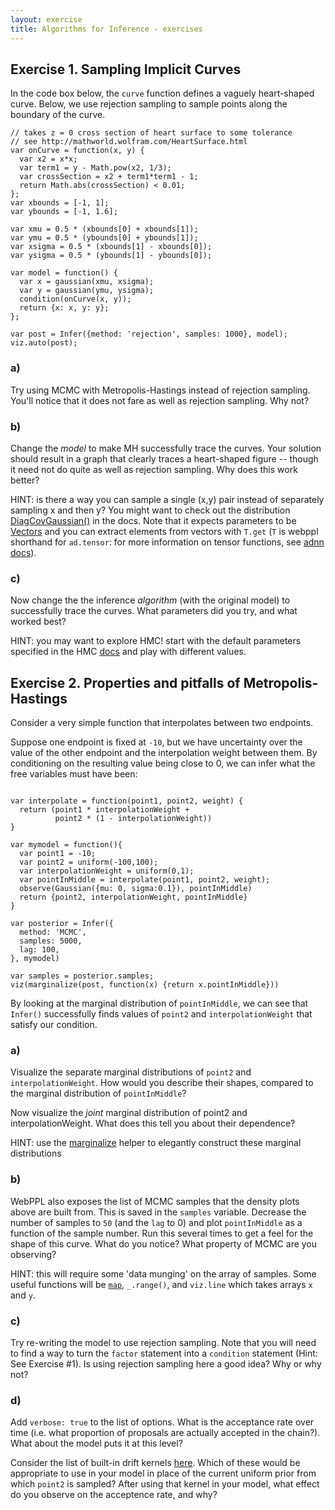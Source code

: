 ```yaml
---
layout: exercise
title: Algorithms for Inference - exercises
---
```


## Exercise 1. Sampling Implicit Curves

In the code box below, the `curve` function defines a vaguely heart-shaped curve. Below, we use rejection sampling to sample points along the boundary of the curve.

~~~~
// takes z = 0 cross section of heart surface to some tolerance
// see http://mathworld.wolfram.com/HeartSurface.html
var onCurve = function(x, y) {
  var x2 = x*x;
  var term1 = y - Math.pow(x2, 1/3);
  var crossSection = x2 + term1*term1 - 1;
  return Math.abs(crossSection) < 0.01;
};
var xbounds = [-1, 1];
var ybounds = [-1, 1.6];

var xmu = 0.5 * (xbounds[0] + xbounds[1]);
var ymu = 0.5 * (ybounds[0] + ybounds[1]);
var xsigma = 0.5 * (xbounds[1] - xbounds[0]);
var ysigma = 0.5 * (ybounds[1] - ybounds[0]);

var model = function() {
  var x = gaussian(xmu, xsigma);
  var y = gaussian(ymu, ysigma);
  condition(onCurve(x, y));
  return {x: x, y: y};
};

var post = Infer({method: 'rejection', samples: 1000}, model);
viz.auto(post);
~~~~

### a) 

Try using MCMC with Metropolis-Hastings instead of rejection sampling. You'll notice that it does not fare as well as rejection sampling. Why not?

### b)

Change the *model* to make MH successfully trace the curves. Your solution should result in a graph that clearly traces a heart-shaped figure -- though it need not do quite as well as rejection sampling. Why does this work better?

HINT: is there a way you can sample a single (x,y) pair instead of separately sampling x and then y? You might want to check out the distribution [DiagCovGaussian()](https://webppl.readthedocs.io/en/master/distributions.html#DiagCovGaussian) in the docs. Note that it expects parameters to be [Vectors](https://webppl.readthedocs.io/en/master/functions/tensors.html#Vector) and you can extract elements from vectors with `T.get` (`T` is webppl shorthand for `ad.tensor`: for more information on tensor functions, see [adnn docs](https://github.com/dritchie/adnn/blob/master/ad/README.md#available-ad-primitive-functions)).

### c)

Now change the the inference *algorithm* (with the original model) to successfully trace the curves. What parameters did you try, and what worked best?

HINT: you may want to explore HMC! start with the default parameters specified in the HMC [docs](https://webppl.readthedocs.io/en/master/inference/methods.html#mcmc) and play with different values.


## Exercise 2. Properties and pitfalls of Metropolis-Hastings

Consider a very simple function that interpolates between two endpoints. 

Suppose one endpoint is fixed at `-10`, but we have uncertainty over the value of the other endpoint and the interpolation weight between them. By conditioning on the resulting value being close to 0, we can infer what the free variables must have been:

~~~~

var interpolate = function(point1, point2, weight) {
  return (point1 * interpolationWeight +
          point2 * (1 - interpolationWeight))
}

var mymodel = function(){
  var point1 = -10;
  var point2 = uniform(-100,100);
  var interpolationWeight = uniform(0,1);
  var pointInMiddle = interpolate(point1, point2, weight);
  observe(Gaussian({mu: 0, sigma:0.1}), pointInMiddle)
  return {point2, interpolationWeight, pointInMiddle}
}

var posterior = Infer({
  method: 'MCMC',
  samples: 5000,
  lag: 100,
}, mymodel)

var samples = posterior.samples;
viz(marginalize(post, function(x) {return x.pointInMiddle}))
~~~~

By looking at the marginal distribution of `pointInMiddle`, we can see that `Infer()` successfully finds values of `point2` and `interpolationWeight` that satisfy our condition. 

### a)

Visualize the separate marginal distributions of `point2` and `interpolationWeight`. How would you describe their shapes, compared to the marginal distribution of `pointInMiddle`? 

Now visualize the *joint* marginal distribution of point2 and interpolationWeight. What does this tell you about their dependence?

HINT: use the [marginalize](http://docs.webppl.org/en/master/functions/other.html#marginalize) helper to elegantly construct these marginal distributions

### b)

WebPPL also exposes the list of MCMC samples that the density plots above are built from. This is saved in the `samples` variable. Decrease the number of samples to `50` (and the `lag` to 0) and plot `pointInMiddle` as a function of the sample number. Run this several times to get a feel for the shape of this curve. What do you notice? What property of MCMC are you observing?

HINT: this will require some 'data munging' on the array of samples. Some useful functions will be [`map`](http://docs.webppl.org/en/master/functions/arrays.html#map), `_.range()`, and `viz.line` which takes arrays `x` and `y`.

### c) 

Try re-writing the model to use rejection sampling. Note that you will need to find a way to turn the `factor` statement into a `condition` statement (Hint: See Exercise #1). Is using rejection sampling here a good idea? Why or why not?

### d)

Add `verbose: true` to the list of options. What is the acceptance rate over time (i.e. what proportion of proposals are actually accepted in the chain?). What about the model puts it at this level? 

Consider the list of built-in drift kernels [here](https://webppl.readthedocs.io/en/master/driftkernels.html?highlight=drift%20kernel#helpers). Which of these would be appropriate to use in your model in place of the current uniform prior from which `point2` is sampled? After using that kernel in your model, what effect do you observe on the acceptence rate, and why?

<!--
### c)

Edit the code below to implement your Metropolis-Hastings recipe. Use `viz.marginals` to show that it reliably chooses values of `y` and `w` that satisfy the condition.

Hint 1: Check out possible [WebPPL distributions](https://webppl.readthedocs.io/en/master/distributions.html) you might use. 

Hint 2: Many WebPPL distributions require vectors as input. Turn an array into a vector with the function `Vector()` (e.g., `Vector([x, y])`).

Hint 3: Remember that `dist.score(x)` returns the log probability (density) of `x` given distribution `dist`. To turn that into a a probability, use `Math.exp()`. 


## Exercise 4. Topic models

[Topic models](https://en.wikipedia.org/wiki/Topic_model) are a popular method for classifying texts. A "topic" is a probability distribution over a vocabulary. Importantly, different topics have different distributions: a topic pertaining to animals will have higher probability on "wolf" than a topic pertaining to programming. Crucially, different documents are assumed to be generated by drawing words from one or more topics. The job of the model is to, based on some set of documents, infer the latent topics, their probability distributions, and which topics are implicated in which documents. 

Topic models are an example of a [mixture model](11-mixture-models.html). The following code box shows a very simple mixture model, in which each data point was generated by one of three Gaussian distributions, each with its own mean and standard deviation. The variable `weights` represents the relative proportion of data generated by each Gaussian. For instance, the first Gaussian generates 40% of the data. We can use MCMC to recover the means, standard deviations, and weights.

~~~~
var mus = [-2, 0, 2];
var sigmas = [0.25, 1, 0.5];
var weights = [0.4, 0.1, 0.5];

var data = repeat(100, function() {
  var i = discrete(weights);
  return gaussian(mus[i], sigmas[i]);
});

var gaussianMixtureModel = function() {
  var weights = dirichlet(Vector([1, 1, 1]));
  var mus = repeat(3, function() { return gaussian(0, 1); });
  var sigmas = repeat(3, function() { return Math.exp(gaussian(0, 1)); });
  map(function(d) {
    var i = discrete(weights);
    factor(Gaussian({mu: mus[i], sigma: sigmas[i]}).score(d));
  }, data);
  return {mus: mus, sigmas: sigmas, weights: weights};
};

var post = Infer({
  method: 'MCMC',
  steps: 1000
}, gaussianMixtureModel);

print(sample(post))
~~~~

Note that the order of the Gaussians returned by `post` won't necessarily be the same as in `mus`. Thus, we may see a result like this:

```
{"mus":[2.0588258375411383,-1.502841653870516,-0.3507690954089829],"sigmas":[0.7751841178726206,0.8098945135050652,1.411033688748035],"weights":{"dims":[3,1],"length":3,"data":{"0":0.12358930290684293,"1":0.35801309847048407,"2":0.5183975986226731}}}
```

The Gaussian with the mean near `2` is listed first rather than last. You may see a different ordering. We return to this issue in (b) and (c), below.

### a) 

In the model below, we are presented with six very boring texts. Implement a topic model that will infer the probability distribution across words for each of two topics. 

~~~~
var vocabulary = ['DNA', 'evolution', 'parsing', 'phonology'];
var eta = ones([vocabulary.length, 1])

var numTopics = 2
var alpha = ones([numTopics, 1])

var corpus = [
  'DNA evolution DNA evolution DNA evolution DNA evolution DNA evolution'.split(' '),
  'DNA evolution DNA evolution DNA evolution DNA evolution DNA evolution'.split(' '),
  'DNA evolution DNA evolution DNA evolution DNA evolution DNA evolution'.split(' '),
  'parsing phonology parsing phonology parsing phonology parsing phonology parsing phonology'.split(' '),
  'parsing phonology parsing phonology parsing phonology parsing phonology parsing phonology'.split(' '),
  'parsing phonology parsing phonology parsing phonology parsing phonology parsing phonology'.split(' ')
]

var model = function() {

  var topics = repeat(numTopics, function() {
    return T.toScalars(dirichlet({alpha: eta}))
  })

  mapData({data: corpus}, function(doc) {
  
  		// your code here

    })
  })

  return topics
}

var results = // your code here

//plot expected probability of each word, for each topic:
print("Topic 1:")
viz.bar(vocabulary, map(function(i) {return expectation(results, function(v) {return v[0][i]})}, _.range(vocabulary.length)))
print("Topic 2:")
viz.bar(vocabulary, map(function(i) {return expectation(results, function(v) {return v[1][i]})}, _.range(vocabulary.length)))
~~~~

### b)

Run your code from (a) several times. You should see that sometimes Topic 1 favors the words 'DNA' and 'evolution' and Topic 2 favors 'parsing' and 'phonology'. Other times, this is reversed, with Topic 1 favoring 'parsing' and 'phonology' and Topic 2 favoring 'DNA' and 'evolution'.

Why is this? 

### c)

If we ran MCMC on the model in (a) for an infinite amount of time, we would no longer see a distinction between Topic 1 and Topic 2. Why?

Given the answer to that question, why does our model in (a) seem to work?

HINT: We do not need to run our initial mixture model example above nearly as long to get the same effect. This is why we printed samples from the distribution. 
--> 
